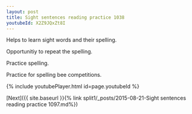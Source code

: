 ```yaml
---
layout: post
title: Sight sentences reading practice 1038
youtubeId: X2Z9JQxZt8I
---
```

 
 
Helps to learn sight words and their spelling.

Opportunitiy to repeat the spelling. 

Practice spelling. 
 
Practice for spelling bee competitions. 
 
{% include youtubePlayer.html id=page.youtubeId %}
 
 

[Next]({{ site.baseurl }}{% link  split1/_posts/2015-08-21-Sight sentences reading practice 1097.md%})
 
